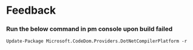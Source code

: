 # Feedback

### Run the below command in pm console upon build failed
```
Update-Package Microsoft.CodeDom.Providers.DotNetCompilerPlatform -r
```
